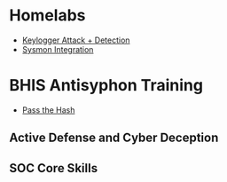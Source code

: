 # Homelabs
- <a href="https://github.com/swathinator/Keylogger-Lab">Keylogger Attack + Detection</a> <br/>
- <a href="https://medium.com/@swathitadepalli/improving-windows-logging-visibility-in-elastic-12e2f6996e64"> Sysmon Integration </a>

# BHIS Antisyphon Training 
- <a href="https://github.com/swathinator/Pass-the-Hash"> Pass the Hash </a>
## Active Defense and Cyber Deception
## SOC Core Skills

